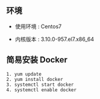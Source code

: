 ## 环境

- 使用环境 : Centos7

- 内核版本 : 3.10.0-957.el7.x86_64

## 简易安装 Docker 

```shell
1. yum update	
2. yum install docker
3. systemctl start docker
4. systemctl enable docker
```




